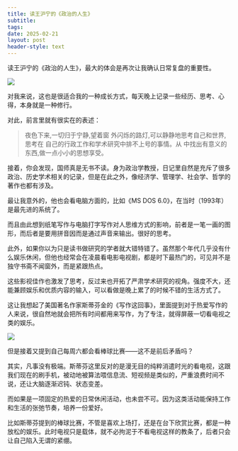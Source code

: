 ```yaml
---
title: 读王沪宁的《政治的人生》
subtitle: 
tags: 
date: 2025-02-21
layout: post
header-style: text
---
```


读王沪宁的《政治的人生》，最大的体会是再次让我确认日常复盘的重要性。

![](https://img.liwuqiong.com/202505/202505082155777.webp)


对我来说，这也是很适合我的一种成长方式，每天晚上记录一些经历、思考、心得，本身就是一种修行。

对此，前言里就有很实在的表述：

> 夜色下来,一切归于宁静,望着窗 外闪烁的路灯,可以静静地思考自己和世界,思考在 自己的行政工作和学术研究中排不上号的事情。从 中找出有意义的东西,做一点小小的思想享受。

接着，你会发现，国师真是无书不读。身为政治学教授，日记里自然是充斥了很多政治、历史学术相关的记录，但是在此之外，像经济学、管理学、社会学、哲学的著作也都有涉及。

最让我意外的，他也会看电脑方面的，比如《MS DOS 6.0》，在当时（1993年）是最先进的系统了。

而且由此想到纸笔写作与电脑打字写作对人思维方式的影响，前者是一笔一画的图形，而后者是要用拼音因而是通过声音来输出。很好的思考。

此外，如果你以为只是读书做研究的学者就大错特错了。虽然那个年代几乎没有什么娱乐休闲，但他也经常会在凌晨看电影电视剧，都是时下最热门的，可见并不是独守书斋不闻窗外，而是紧跟热点。

这些影视佳作也激发了思考，反过来也开拓了严肃学术研究的视角。强度不大，还能兼顾娱乐和优质内容的输入，可以看做是晚上累了的时候不错的生活方式了。

这让我想起了美国著名作家斯蒂芬金的《写作这回事》，里面提到对于热爱写作的人来说，很自然地就会把所有时间都用来写作，为了专注，就得屏蔽一切看电视之类的娱乐。

![](https://img.liwuqiong.com/202505/202505082158852.webp)


但是接着又提到自己每周六都会看棒球比赛——这不是前后矛盾吗？

其实，凡事没有极端。斯蒂芬这里反对的是漫无目的纯粹消遣时光的看电视，这跟我们现在的刷手机，被动地被算法喂信息流、短视频是类似的，严重浪费时间不说，还让大脑逐渐迟钝、状态变差。

而如果是一项固定的热爱的日常休闲活动，也未尝不可。因为这类活动能保持工作和生活的张弛节奏，培养一份爱好。

比如斯蒂芬提到的棒球比赛，不管是喜欢上场打，还是在台下欣赏比赛，都是一种放松的娱乐。此时电视只是载体，就不必拘泥于不看电视这样的教条了，后者只会让自己陷入无谓的紧绷。